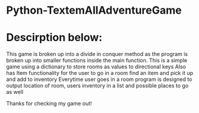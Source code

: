 # Python-TextemAllAdventureGame

# Descirption below:
This game is broken up into a divide in conquer method as the program is broken up into smaller functions inside the main function.
This is a simple game using a dictionary to store rooms as values to directional keys
Also has Item functionality for the user to go in a room find an item and pick it up and add to inventory
Everytime user goes in a room program is designed to output location of room, users inventory in a list and possible places to go as well


Thanks for checking my game out! 
